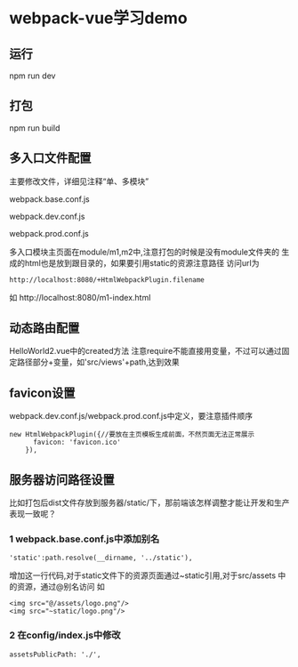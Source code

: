 # webpack-vue学习demo
## 运行
npm run dev
## 打包
npm run build
## 多入口文件配置
主要修改文件，详细见注释“单、多模块”

webpack.base.conf.js

webpack.dev.conf.js

webpack.prod.conf.js

多入口模块主页面在module/m1,m2中,注意打包的时候是没有module文件夹的
生成的html也是放到跟目录的，如果要引用static的资源注意路径
访问url为
```
http://localhost:8080/+HtmlWebpackPlugin.filename
```
如
http://localhost:8080/m1-index.html
## 动态路由配置
HelloWorld2.vue中的created方法
注意require不能直接用变量，不过可以通过固定路径部分+变量，如'src/views'+path,达到效果
## favicon设置
webpack.dev.conf.js/webpack.prod.conf.js中定义，要注意插件顺序
```
new HtmlWebpackPlugin({//要放在主页模板生成前面，不然页面无法正常展示
      favicon: 'favicon.ico'
    }),
```
## 服务器访问路径设置
比如打包后dist文件存放到服务器/static/下，那前端该怎样调整才能让开发和生产表现一致呢？
### 1 webpack.base.conf.js中添加别名
```
'static':path.resolve(__dirname, '../static'),
```
增加这一行代码,对于static文件下的资源页面通过~static引用,对于src/assets
中的资源，通过@别名访问
如
```
<img src="@/assets/logo.png"/>
<img src="~static/logo.png"/>
```
### 2 在config/index.js中修改
```
assetsPublicPath: './',
```


